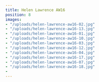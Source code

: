 ```yaml
---
title: Helen Lawrence AW16
position: 8
images:
- "/uploads/helen-lawrence-aw16-02.jpg"
- "/uploads/helen-lawrence-aw16-13.jpg"
- "/uploads/helen-lawrence-aw16-01.jpg"
- "/uploads/helen-lawrence-aw16-10.jpg"
- "/uploads/helen-lawrence-aw16-03.jpg"
- "/uploads/helen-lawrence-aw16-12.jpg"
- "/uploads/helen-lawrence-aw16-04.jpg"
- "/uploads/helen-lawrence-aw16-17.jpg"
- "/uploads/helen-lawrence-aw16-07.jpg"
- "/uploads/helen-lawrence-aw16-18.jpg"
- 
---
```


